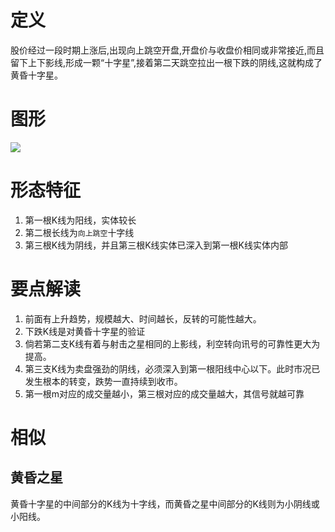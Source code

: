 # 定义
股价经过一段时期上涨后,出现向上跳空开盘,开盘价与收盘价相同或非常接近,而且留下上下影线,形成一颗“十字星”,接着第二天跳空拉出一根下跌的阴线,这就构成了黄昏十字星。

# 图形
![](http://wiki.mbalib.com/w/images/1/12/%E9%BB%84%E6%98%8F%E4%B9%8B%E6%98%9F%E7%89%B9%E5%BE%81.jpg)

# 形态特征
1. 第一根K线为阳线，实体较长
2. 第二根长线为`向上跳空`十字线
3. 第三根K线为阴线，并且第三根K线实体已深入到第一根K线实体内部

# 要点解读
1. 前面有上升趋势，规模越大、时间越长，反转的可能性越大。
2. 下跌K线是对黄昏十字星的验证
3. 倘若第二支K线有着与射击之星相同的上影线，利空转向讯号的可靠性更大为提高。 
4. 第三支K线为卖盘强劲的阴线，必须深入到第一根阳线中心以下。此时市况已发生根本的转变，跌势一直持续到收市。 
5. 第一根m对应的成交量越小，第三根对应的成交量越大，其信号就越可靠


# 相似

## 黄昏之星
黄昏十字星的中间部分的K线为十字线，而黄昏之星中间部分的K线则为小阴线或小阳线。 
